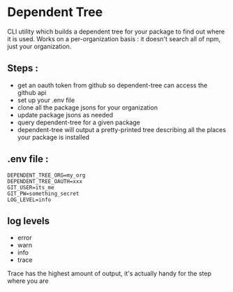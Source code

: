 # Dependent Tree

CLI utility which builds a dependent tree for your package to find out where it is used. 
Works on a per-organization basis : it doesn't search all of npm, just your organization. 

## Steps : 

- get an oauth token from github so dependent-tree can access the github api
- set up your .env file
- clone all the package jsons for your organization
- update package jsons as needed
- query dependent-tree for a given package
- dependent-tree will output a pretty-printed tree describing all the places your package is installed

## .env file : 

```
DEPENDENT_TREE_ORG=my_org
DEPENDENT_TREE_OAUTH=xxx
GIT_USER=its_me
GIT_PW=something_secret
LOG_LEVEL=info
```

## log levels 

- error
- warn
- info
- trace

Trace has the highest amount of output, it's actually handy for the step where you are 
